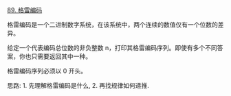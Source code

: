 [89. 格雷编码](https://leetcode-cn.com/problems/gray-code/solution/zhao-dao-gui-lu-di-tui-by-wangyk-2a8i/)

格雷编码是一个二进制数字系统，在该系统中，两个连续的数值仅有一个位数的差异。

给定一个代表编码总位数的非负整数 n，打印其格雷编码序列。即使有多个不同答案，你也只需要返回其中一种。

格雷编码序列必须以 0 开头。

思路: 1. 先理解格雷编码是什么, 2. 再找规律如何递推.





